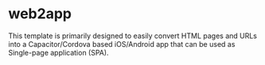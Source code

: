 # web2app
This template is primarily designed to easily convert HTML pages and URLs into a Capacitor/Cordova based iOS/Android app  that can be used as Single-page application (SPA).
